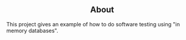 <h2 align="center">About</h2>
<p>This project gives an example of how to do software testing using "in memory databases".</p>
<h2 align="center"></h2>
<p></p>

